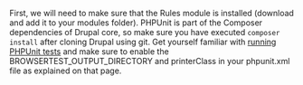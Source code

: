 First, we will need to make sure that the Rules module is installed (download and add it to your modules folder). PHPUnit is part of the Composer dependencies of Drupal core, so make sure you have executed `composer install` after cloning Drupal using git. Get yourself familiar with [running PHPUnit tests](/node/2116263) and make sure to enable the BROWSERTEST\_OUTPUT\_DIRECTORY and printerClass in your phpunit.xml file as explained on that page.